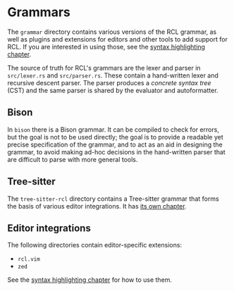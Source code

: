 # Grammars

The `grammar` directory contains various versions of the <abbr>RCL</abbr>
grammar, as well as plugins and extensions for editors and other tools to add
support for <abbr>RCL</abbr>. If you are interested in using those, see the
[syntax highlighting chapter][sh].

[sh]: syntax_highlighting.md

The source of truth for <abbr>RCL</abbr>'s grammars are the lexer and parser in
`src/lexer.rs` and `src/parser.rs`. These contain a hand-written lexer
and recursive descent parser. The parser produces a _concrete syntax tree_
(<abbr>CST</abbr>) and the same parser is shared by the evaluator and
autoformatter.

## Bison

In `bison` there is a Bison grammar. It can be compiled to check for errors,
but the goal is not to be used directly; the goal is to provide a readable yet
precise specification of the grammar, and to act as an aid in designing the
grammar, to avoid making ad-hoc decisions in the hand-written parser that are
difficult to parse with more general tools.

## Tree-sitter

The `tree-sitter-rcl` directory contains a Tree-sitter grammar that forms the
basis of various editor integrations. It has [its own chapter][ts].

[ts]: tree_sitter.md

## Editor integrations

The following directories contain editor-specific extensions:

 * `rcl.vim`
 * `zed`

See the [syntax highlighting chapter][sh] for how to use them.
